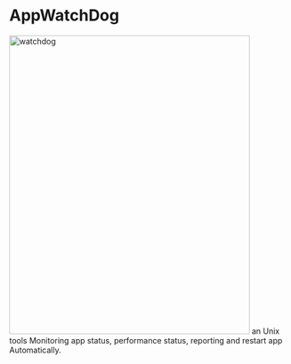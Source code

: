 # AppWatchDog
<img src="http://linuxbar.org/wp-content/uploads/2018/01/watchdog.jpg" width="432px" height="537px" alt="watchdog">
an Unix tools Monitoring app status, performance status, reporting and restart app Automatically.
